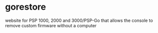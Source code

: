 # gorestore
website for PSP 1000, 2000 and 3000/PSP-Go that allows the console to remove custom firmware without a computer
